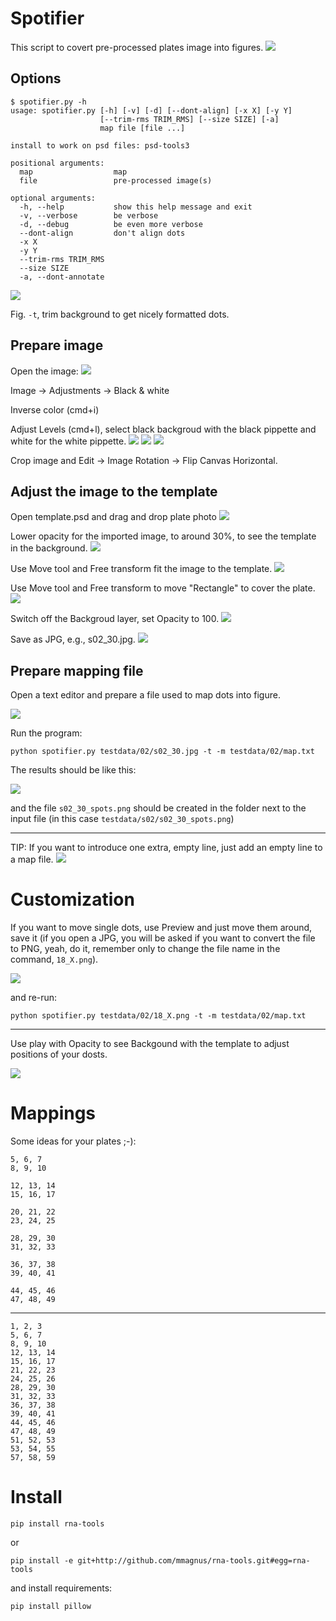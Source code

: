 # Spotifier

This script to covert pre-processed plates image into figures.
![](imgs/yWwr8DqnXT.gif)

## Options

    $ spotifier.py -h
    usage: spotifier.py [-h] [-v] [-d] [--dont-align] [-x X] [-y Y]
                        [--trim-rms TRIM_RMS] [--size SIZE] [-a]
                        map file [file ...]

    install to work on psd files: psd-tools3

    positional arguments:
      map                  map
      file                 pre-processed image(s)

    optional arguments:
      -h, --help           show this help message and exit
      -v, --verbose        be verbose
      -d, --debug          be even more verbose
      --dont-align         don't align dots
      -x X
      -y Y
      --trim-rms TRIM_RMS
      --size SIZE
      -a, --dont-annotate

![](imgs/jyvsjrgxpe.gif)

Fig. `-t`,  trim background to get nicely formatted dots.

## Prepare image
Open the image:
![](imgs/200618_Screen_Shot_2020-06-18_at_2.08.30_PM.png)

Image -> Adjustments -> Black & white

Inverse color (cmd+i) 

Adjust Levels (cmd+l), select black backgroud with the black pippette and white for the white pippette.
![](imgs/200618_Screen_Shot_2020-06-18_at_2.08.56_PM.png)
![](imgs/200618_Screen_Shot_2020-06-18_at_2.09.17_PM.png)
![](imgs/200618_Screen_Shot_2020-06-18_at_2.11.34_PM.png)

Crop image and Edit -> Image Rotation -> Flip Canvas Horizontal.

## Adjust the image to the template
Open template.psd and drag and drop plate photo
![](imgs/200618_Screen_Shot_2020-06-18_at_2.13.27_PM.png)

Lower opacity for the imported image, to around 30%, to see the template in the background.
![](imgs/200618_Screen_Shot_2020-06-18_at_2.14.06_PM.png)

Use Move tool and Free transform fit the image to the template.
![](imgs/200618_Screen_Shot_2020-06-18_at_2.16.09_PM.png)

Use Move tool and Free transform to move "Rectangle" to cover the plate.
![](imgs/200618_Screen_Shot_2020-06-18_at_2.23.08_PM.png)

Switch off the Backgroud layer, set Opacity to 100.
![](imgs/200618_Screen_Shot_2020-06-18_at_2.24.11_PM.png)

Save as JPG, e.g., s02_30.jpg.
![](imgs/200618_Screen_Shot_2020-06-18_at_2.25.17_PM.png)

## Prepare mapping file
Open a text editor and prepare a file used to map dots into figure. 

![](imgs/200618_Screen_Shot_2020-06-18_at_2.33.10_PM.png)

Run the program:

    python spotifier.py testdata/02/s02_30.jpg -t -m testdata/02/map.txt

The results should be like this:

![](imgs/200618_Screen_Shot_2020-06-18_at_3.03.08_PM.png)

and the file `s02_30_spots.png` should be created in the folder next to the input file (in this case `testdata/s02/s02_30_spots.png`)

-------------------------------------------------------------------------------

TIP: If you want to introduce one extra, empty line, just add an empty line to a map file.
![](imgs/map_empty.png)

# Customization

If you want to move single dots, use Preview and just move them around, save it (if you open a JPG, you will be asked if you want to convert the file to PNG, yeah, do it, remember only to change the file name in the command, `18_X.png`).

![](imgs/fix.png)

and re-run:

	python spotifier.py testdata/02/18_X.png -t -m testdata/02/map.txt

-------------------------------------------------------------------------------

Use play with Opacity to see Backgound with the template to adjust positions of your dosts.

![](imgs/opacity.png)

# Mappings
Some ideas for your plates ;-):

    5, 6, 7
    8, 9, 10

    12, 13, 14
    15, 16, 17

    20, 21, 22
    23, 24, 25

    28, 29, 30
    31, 32, 33

    36, 37, 38
    39, 40, 41

    44, 45, 46
    47, 48, 49
    
-------------------------------------------------------------------------------

    1, 2, 3
    5, 6, 7
    8, 9, 10
    12, 13, 14
    15, 16, 17
    21, 22, 23
    24, 25, 26
    28, 29, 30
    31, 32, 33
    36, 37, 38
    39, 40, 41
    44, 45, 46
    47, 48, 49
    51, 52, 53
    53, 54, 55
    57, 58, 59
    

# Install

    pip install rna-tools
    
or 

    pip install -e git+http://github.com/mmagnus/rna-tools.git#egg=rna-tools

and install requirements:

    pip install pillow
